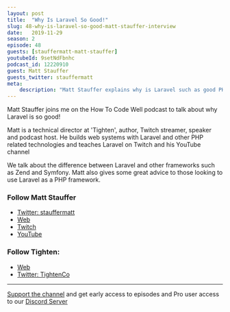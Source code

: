 ```yaml
---
layout: post
title:  "Why Is Laravel So Good!"
slug: 48-why-is-laravel-so-good-matt-stauffer-interview
date:   2019-11-29
season: 2
episode: 48
guests: [stauffermatt-matt-stauffer]
youtubeId: 9setNdFbnhc
podcast_id: 12220910
guest: Matt Stauffer
guests_twitter: stauffermatt
meta:
    description: "Matt Stauffer explains why is Laravel such as good PHP framework"
---
```

Matt Stauffer joins me on the How To Code Well podcast to talk about why Laravel is so good!

Matt is a technical director at 'Tighten', author, Twitch streamer, speaker and podcast host.  He builds web systems with Laravel and other PHP related technologies and teaches Laravel on Twitch and his YouTube channel 

We talk about the difference between Laravel and other frameworks such as Zend and Symfony. Matt also gives some great advice to those looking to use Laravel as a PHP framework.

### Follow Matt Stauffer
- [Twitter: stauffermatt](https://twitter.com/stauffermatt) 
- [Web](http://mattstauffer.com) 
- [Twitch](https://www.twitch.tv/mattstauffer) 
- [YouTube](https://www.youtube.com/channel/UChByJR-sX8CooIAc5nkV7Mg) 

### Follow Tighten:
- [Web](https://tighten.co) 
- [Twitter: TightenCo](https://twitter.com/TightenCo)

-------------------------------

[Support the channel](https://www.patreon.com/howToCodeWell) and get early access to episodes and Pro user access to our [Discord Server](https://howtocodewell.net/discord)
